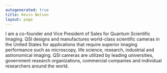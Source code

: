 ```yaml
---
autogenerated: true
title: Kevin Nelson
layout: page
---
```


I am a co-founder and Vice President of Sales for Quantum Scientific
Imaging. QSI designs and manufactures world-class scientific cameras in
the United States for applications that require superior imaging
performance such as microscopy, life science, research, industrial and
astronomical imaging. QSI cameras are utilized by leading universities,
government research organizations, commercial companies and individual
researchers around the world.
